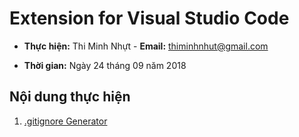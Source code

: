 # Extension for Visual Studio Code

* **Thực hiện:** Thi Minh Nhựt - **Email:** thiminhnhut@gmail.com

* **Thời gian:** Ngày 24 tháng 09 năm 2018

## Nội dung thực hiện

1. [.gitignore Generator](https://marketplace.visualstudio.com/items?itemName=piotrpalarz.vscode-gitignore-generator)
